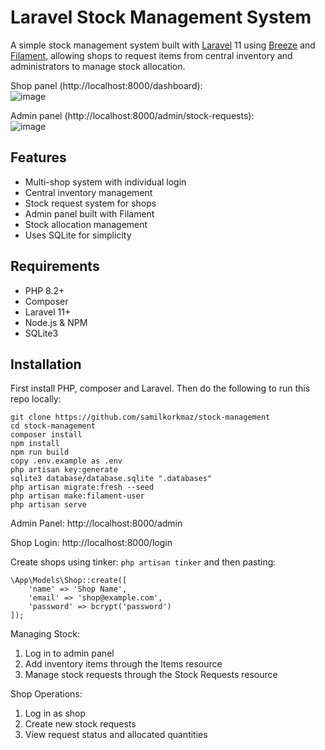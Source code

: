 # Laravel Stock Management System

A simple stock management system built with [Laravel](https://laravel.com/) 11 using [Breeze](https://github.com/laravel/breeze) and [Filament](https://filamentphp.com/), allowing shops to request items from central inventory and administrators to manage stock allocation.

Shop panel (http://localhost:8000/dashboard):</br>
![image](https://github.com/user-attachments/assets/cbb6a348-ec15-41d7-9337-0dccc937a1f5)


Admin panel (http://localhost:8000/admin/stock-requests):</br>
![image](https://github.com/user-attachments/assets/bf03b147-c46a-4f97-bb95-b5f2b506e90b)

## Features

- Multi-shop system with individual login
- Central inventory management
- Stock request system for shops
- Admin panel built with Filament
- Stock allocation management
- Uses SQLite for simplicity

## Requirements

- PHP 8.2+
- Composer
- Laravel 11+
- Node.js & NPM
- SQLite3

## Installation
First install PHP, composer and Laravel. Then do the following to run this repo locally:
```
git clone https://github.com/samilkorkmaz/stock-management
cd stock-management
composer install
npm install
npm run build
copy .env.example as .env
php artisan key:generate
sqlite3 database/database.sqlite ".databases"
php artisan migrate:fresh --seed
php artisan make:filament-user
php artisan serve
```
Admin Panel: http://localhost:8000/admin

Shop Login: http://localhost:8000/login

Create shops using tinker: ```php artisan tinker``` and then pasting:
```
\App\Models\Shop::create([
    'name' => 'Shop Name',
    'email' => 'shop@example.com',
    'password' => bcrypt('password')
]);
```
Managing Stock:
1. Log in to admin panel
2. Add inventory items through the Items resource
3. Manage stock requests through the Stock Requests resource

Shop Operations:
1. Log in as shop
2. Create new stock requests
3. View request status and allocated quantities
